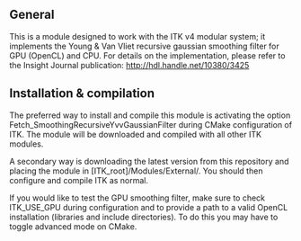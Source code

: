 General
------

This is a module designed to work with the ITK v4 modular system; it implements the Young & Van Vliet recursive gaussian smoothing filter for GPU (OpenCL) and CPU. For details on the implementation, please refer to the Insight Journal publication: http://hdl.handle.net/10380/3425

Installation & compilation
--------------------------

The preferred way to install and compile this module is activating the option Fetch_SmoothingRecursiveYvvGaussianFilter during CMake configuration of ITK. The module will be downloaded and compiled with all other ITK modules.

A secondary way is downloading the latest version from this repository and placing the module in [ITK_root]/Modules/External/. You should then configure and compile ITK as normal.

If you would like to test the GPU smoothing filter, make sure to check ITK_USE_GPU during configuration and to provide a path to a valid OpenCL installation (libraries and include directories). To do this you may have to toggle advanced mode on CMake.
